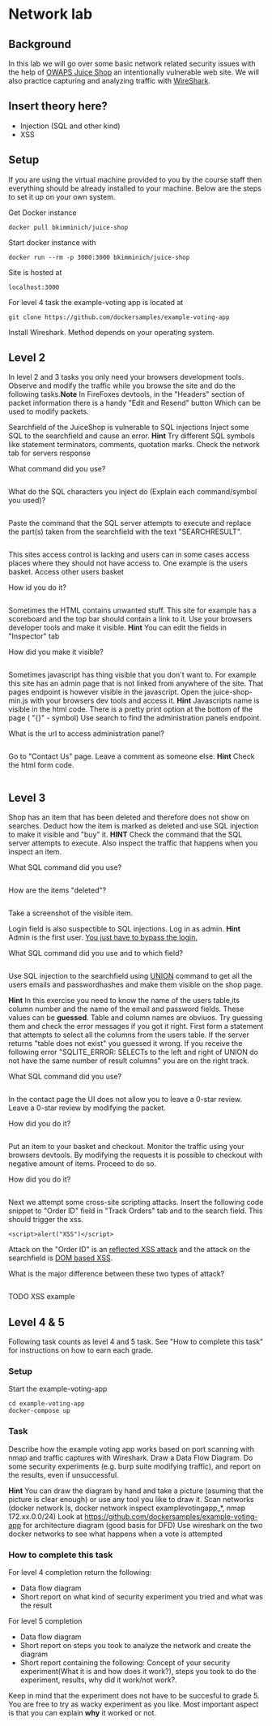 
# Network lab


## Background

In this lab we will go over some basic network related security issues with the help of [OWAPS Juice Shop](https://github.com/bkimminich/juice-shop) an intentionally vulnerable web site. We will also practice capturing and analyzing traffic with [WireShark](https://www.wireshark.org/).

## Insert theory here?

* Injection (SQL and other kind)
* XSS

## Setup

If you are using the virtual machine provided to you by the course staff then everything should be already installed to your machine. Below are the steps to set it up on your own system.

Get Docker instance
```
docker pull bkimminich/juice-shop
```

Start docker instance with
```
docker run --rm -p 3000:3000 bkimminich/juice-shop
```
Site is hosted at
``` 
localhost:3000 
```

For level 4 task the example-voting app is located at 
```
git clone https://github.com/dockersamples/example-voting-app
```

Install Wireshark. Method depends on your operating system. 



## Level 2

In level 2 and 3 tasks you only need your browsers development tools. Observe and modify the traffic while you browse the site and do the following tasks.__Note__ In FireFoxes devtools, in the "Headers" section of packet information there is a handy "Edit and Resend" button Which can be used to modify packets. 

Searchfield of the JuiceShop is vulnerable to SQL injections
Inject some SQL to the searchfield and cause an error. __Hint__ Try different SQL symbols like statement terminators, comments, quotation marks. Check the network tab for servers response 

What command did you use?
``` sql

```
 What do the SQL characters you inject do (Explain each command/symbol you used)?
 ``` sql

```
 
Paste the command that the SQL server attempts to execute and replace the part(s) taken from the searchfield with the text "SEARCHRESULT". 
``` sql

```

This sites access control is lacking and users can in some cases access places where they should not have access to. One example is the users basket. Access other users basket

How id you do it?
```
```
Sometimes the HTML contains unwanted stuff. This site for example has a scoreboard and the top bar should contain a link to it. Use your browsers developer tools and make it visible. 
__Hint__ You can edit the fields in "Inspector" tab

How did you make it visible?
```
```
Sometimes javascript has thing visible that you don't want to. For example this site has an admin page that is not linked from anywhere of the site. That pages endpoint is however visible in the javascript. Open the juice-shop-min.js with your browsers dev tools and access it. 
__Hint__ Javascripts name is visible in the html code. There is a pretty print option at the bottom of the page ( "{}" - symbol) Use search to find the administration panels endpoint.

What is the url to access administration panel?
```
```

Go to "Contact Us" page. Leave a comment as someone else.
__Hint__ Check the html form code.    
```
```




## Level 3

Shop has an item that has been deleted and therefore does not show on searches. Deduct how the item is marked as deleted and use SQL injection to make it visible and "buy" it. 
__HINT__ Check the command that the SQL server attempts to execute. Also inspect the traffic that happens when you inspect an item.

What SQL command did you use?
 ``` sql

```
How are the items "deleted"?
```
```
Take a screenshot of the visible item.

Login field is also suspectible to SQL injections. Log in as admin. __Hint__ Admin is the first user. [You just have to bypass the login.](https://www.acunetix.com/websitesecurity/sql-injection/)

What SQL command did you use and to which field?
 ``` sql

```

Use SQL injection to the searchfield using [UNION](http://www.sqlinjection.net/union/) command to get all the users emails and passwordhashes and make them visible on the shop page.

 __Hint__ In this exercise you need to know the name of the users table,its column number and the name of the email and password fields. These values can be **guessed**. Table and column names are obviuos. Try guessing them and check the error messages if you got it right. First form a statement that attempts to select all the columns from the users table. If the server returns "table does not exist" you guessed it wrong. If you receive the following error "SQLITE_ERROR: SELECTs to the left and right of UNION do not have the same number of result columns" you are on the right track. 

What SQL command did you use?
 ``` sql

```

In the contact page the UI does not allow you to leave a 0-star review. Leave a 0-star review by modifying the packet.

How did you do it?
```
```
Put an item to your basket and checkout. Monitor the traffic using your browsers devtools. By modifying the requests it is possible to checkout with negative amount of items. Proceed to do so.

How did you do it?
```
```

Next we attempt some cross-site scripting attacks. Insert the following code snippet to "Order ID" field in "Track Orders" tab and to the search field. This should trigger the xss.

```<script>alert("XSS")</script>```

Attack on the "Order ID" is an [reflected XSS attack](https://www.owasp.org/index.php/Cross-site_Scripting_(XSS)#Reflected_XSS_Attacks) and the attack on the searchfield is [DOM based XSS](https://www.owasp.org/index.php/DOM_Based_XSS).

What is the major difference between these two types of attack?
```
```
TODO XSS example


## Level 4 & 5
Following task counts as level 4 and 5 task. See "How to complete this task" for instructions on how to earn each grade.  

### Setup

Start the example-voting-app
```
cd example-voting-app
docker-compose up
```
### Task
Describe how the example voting app works based on port scanning with nmap and traffic captures with Wireshark. Draw a Data Flow Diagram.
Do some security experiments (e.g. burp suite modifying traffic), and report on the results, even if unsuccessful. 

__Hint__
 You can draw the diagram by hand and take a picture (asuming that the picture is clear enough) or use any tool you like to draw it. 
Scan networks (docker network ls, docker network inspect examplevotingapp_*, nmap 172.xx.0.0/24)
Look at  https://github.com/dockersamples/example-voting-app for architecture diagram (good basis for DFD)
Use wireshark on the two docker networks to see what happens when a vote is attempted
 
 ### How to complete this task

For level 4 completion return the following:
* Data flow diagram
* Short report on what kind of security experiment you tried and what was the result

For level 5 completion
* Data flow diagram
* Short report on steps you took to analyze the network and create the diagram
* Short report containing the following: Concept of your security experiment(What it is and how does it work?), steps you took to do the experiment, results, why did it work/not work?.

Keep in mind that the experiment does not have to be succesful to grade 5. You are free to try as wacky experiment as you like. Most important aspect is that you can explain **why** it worked or not.  



























